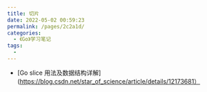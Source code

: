 ```yaml
---
title: 切片
date: 2022-05-02 00:59:23
permalink: /pages/2c2a1d/
categories:
  - 《Go》学习笔记
tags:
  - 
---
```

- [Go slice 用法及数据结构详解](https://blog.csdn.net/star_of_science/article/details/12173681）